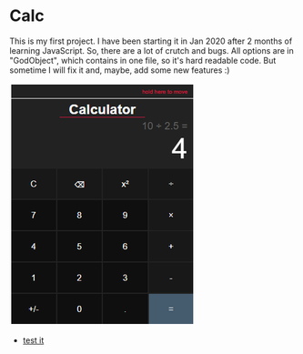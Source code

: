 # Calc
This is my first project. I have been starting it in Jan 2020 after 2 months of learning JavaScript. So, there are a lot of crutch and bugs. All options are in "GodObject", which contains in one file, so it's hard readable code. But sometime I will fix it and, maybe, add some new features :)

![calculator](Calc-preview.png)

- [test it](https://calculator-nine.now.sh/)
